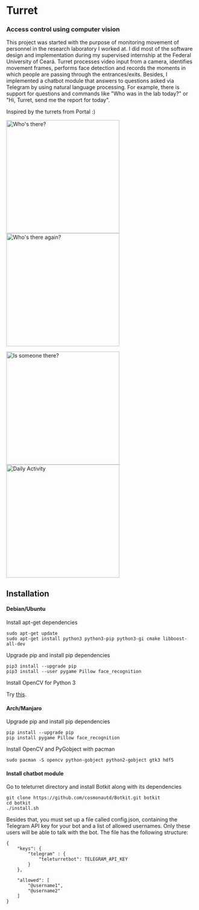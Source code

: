 # **Turret**
### Access control using computer vision

This project was started with the purpose of monitoring movement of personnel in the research laboratory I worked at. I did most of the software design and implementation during my supervised internship at the Federal University of Ceará. Turret processes video input from a camera, identifies movement frames, performs face detection and records the moments in which people are passing through the entrances/exits. Besides, I implemented a chatbot module that answers to questions asked via Telegram by using natural language processing. For example, there is support for questions and commands like "Who was in the lab today?" or "Hi, Turret, send me the report for today".

Inspired by the turrets from Portal :)

<img src="https://davidborges.xyz/assets/turret1.jpg" alt="Who's there?" width="300"/> <img src="https://davidborges.xyz/assets/turret2.jpg" alt="Who's there again?" width="300"/>

<img src="https://davidborges.xyz/assets/turret3.jpg" alt="Is someone there?" width="300"/> <img src="https://davidborges.xyz/assets/turret4.jpg" alt="Daily Activity" width="300"/>


## Installation
#### Debian/Ubuntu
Install apt-get dependencies
 
```
sudo apt-get update
sudo apt-get install python3 python3-pip python3-gi cmake libboost-all-dev
```

Upgrade pip and install pip dependencies
 
```
pip3 install --upgrade pip
pip3 install --user pygame Pillow face_recognition
```

Install OpenCV for Python 3

Try [this](https://stackoverflow.com/questions/37188623/ubuntu-how-to-install-opencv-for-python3).


#### Arch/Manjaro
Upgrade pip and install pip dependencies
 
```
pip install --upgrade pip
pip install pygame Pillow face_recognition
```

Install OpenCV and PyGobject with pacman

```
sudo pacman -S opencv python-gobject python2-gobject gtk3 hdf5
```

#### Install chatbot module
Go to teleturret directory and install Botkit along with its dependencies

```
git clone https://github.com/cosmonautd/Botkit.git botkit
cd botkit
./install.sh
```

Besides that, you must set up a file called config.json, containing the Telegram API key for your bot and a list of allowed usernames.
Only these users will be able to talk with the bot.
The file has the following structure:

```
{
    "keys": {
        "telegram" : {
            "teleturretbot": TELEGRAM_API_KEY
        }
    },

    "allowed": [
        "@username1",
        "@username2"
    ]
}
```
